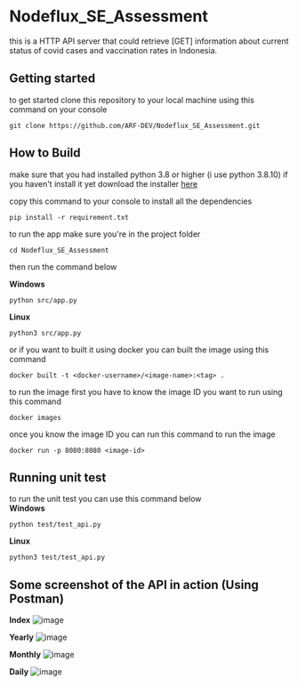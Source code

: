 # Nodeflux_SE_Assessment

this is a HTTP API server that could retrieve [GET] information about current status of covid cases and vaccination rates in Indonesia.

## Getting started
to get started clone this repository to your local machine using this command on your console
```
git clone https://github.com/ARF-DEV/Nodeflux_SE_Assessment.git
```

## How to Build
make sure that you had installed python 3.8 or higher (i use python 3.8.10)
if you haven't install it yet download the installer [here](https://www.python.org/downloads/)

copy this command to your console to install all the dependencies
```
pip install -r requirement.txt
```

to run the app make sure you're in the project folder
```
cd Nodeflux_SE_Assessment
```
then run the command below <br>

**Windows**
```
python src/app.py
```
**Linux**
```
python3 src/app.py
```
or if you want to built it using docker you can built the image using this command
```
docker built -t <docker-username>/<image-name>:<tag> .
```

to run the image first you have to know the image ID you want to run using this command
```
docker images
```

once you know the image ID you can run this command to run the image
```
docker run -p 8080:8080 <image-id>
```

## Running unit test
to run the unit test you can use this command below <br>
**Windows**
```
python test/test_api.py
```
**Linux**
```
python3 test/test_api.py
```

## Some screenshot of the API in action (Using Postman)

**Index**
![image](https://user-images.githubusercontent.com/33253103/148724048-e9329cf9-9ecc-4649-b0f1-f484faf94dcd.png)

**Yearly**
![image](https://user-images.githubusercontent.com/33253103/148724162-bfc193e9-0953-4e65-b623-c3a7bf887f48.png)

**Monthly**
![image](https://user-images.githubusercontent.com/33253103/148724181-3b883a0d-6953-449c-80c0-ff7ad2929ca0.png)

**Daily**
![image](https://user-images.githubusercontent.com/33253103/148724210-535d198d-6269-40ba-a532-5378c4438c57.png)
